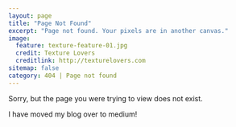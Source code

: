 ```yaml
---
layout: page
title: "Page Not Found"
excerpt: "Page not found. Your pixels are in another canvas."
image:
  feature: texture-feature-01.jpg
  credit: Texture Lovers
  creditlink: http://texturelovers.com
sitemap: false
category: 404 | Page not found
---  
```


Sorry, but the page you were trying to view does not exist.

I have moved my blog over to medium!